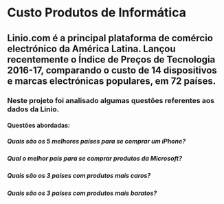 # Custo Produtos de Informática

## Linio.com é a principal plataforma de comércio electrónico da América Latina. Lançou recentemente o Índice de Preços de Tecnologia 2016-17, comparando o custo de 14 dispositivos e marcas electrónicas populares, em 72 países.

### Neste projeto foi analisado algumas questões referentes aos dados da Linio.

#### Questões abordadas:
##### Quais são os 5 melhores países para se comprar um iPhone?
##### Qual o melhor país para se comprar produtos da Microsoft?
##### Quais são os 3 países com produtos mais caros?
##### Quais são os 3 países com produtos mais baratos?
